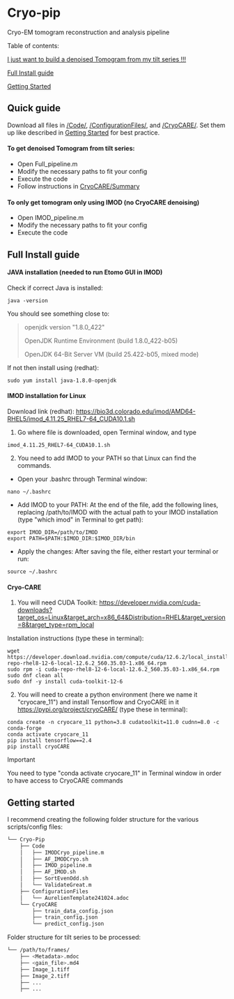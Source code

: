 # Cryo-pip
Cryo-EM tomogram reconstruction and analysis pipeline

Table of contents:

[I just want to build a denoised Tomogram from my tilt series !!!](#Quick-guide)

[Full Install guide](#Full-Install-guide)

[Getting Started](#Getting-started)

## Quick guide

Download all files in [/Code/](Code/), [/ConfigurationFiles/](ConfigurationFiles/), and [/CryoCARE/](CryoCARE/). Set them up like described in [Getting Started](#Getting-started) for best practice.

#### To get denoised Tomogram from tilt series:

  - Open Full_pipeline.m
  - Modify the necessary paths to fit your config
  - Execute the code
  - Follow instructions in [CryoCARE/Summary](CryoCARE/README.md)

#### To only get tomogram only using IMOD (no CryoCARE denoising)

  - Open IMOD_pipeline.m
  - Modify the necessary paths to fit your config
  - Execute the code

## Full Install guide
#### JAVA installation (needed to run Etomo GUI in IMOD)

Check if correct Java is installed:
```
java -version
```
You should see something close to:
>openjdk version "1.8.0_422"
>
>OpenJDK Runtime Environment (build 1.8.0_422-b05)
>
>OpenJDK 64-Bit Server VM (build 25.422-b05, mixed mode)

If not then install using (redhat):
```
sudo yum install java-1.8.0-openjdk
```

#### IMOD installation for Linux 

Download link (redhat): https://bio3d.colorado.edu/imod/AMD64-RHEL5/imod_4.11.25_RHEL7-64_CUDA10.1.sh

1. Go where file is downloaded, open Terminal window, and type
  ```
  imod_4.11.25_RHEL7-64_CUDA10.1.sh
  ```
2. You need to add IMOD to your PATH so that Linux can find the commands.

  - Open your .bashrc through Terminal window:
  ```
  nano ~/.bashrc
  ```
  - Add IMOD to your PATH: At the end of the file, add the following lines, replacing /path/to/IMOD with the actual path to your IMOD installation (type "which imod" in Terminal to get path):
  ```
  export IMOD_DIR=/path/to/IMOD
  export PATH=$PATH:$IMOD_DIR:$IMOD_DIR/bin
  ```
  - Apply the changes: After saving the file, either restart your terminal or run:
  ```
  source ~/.bashrc
  ```
#### Cryo-CARE
1. You will need CUDA Toolkit: https://developer.nvidia.com/cuda-downloads?target_os=Linux&target_arch=x86_64&Distribution=RHEL&target_version=8&target_type=rpm_local

Installation instructions (type these in terminal):

```
wget https://developer.download.nvidia.com/compute/cuda/12.6.2/local_installers/cuda-repo-rhel8-12-6-local-12.6.2_560.35.03-1.x86_64.rpm
sudo rpm -i cuda-repo-rhel8-12-6-local-12.6.2_560.35.03-1.x86_64.rpm
sudo dnf clean all
sudo dnf -y install cuda-toolkit-12-6
```
2. You will need to create a python environment (here we name it "cryocare_11") and install Tensorflow and CryoCARE in it https://pypi.org/project/cryoCARE/  (type these in terminal):
```
conda create -n cryocare_11 python=3.8 cudatoolkit=11.0 cudnn=8.0 -c conda-forge
conda activate cryocare_11
pip install tensorflow==2.4
pip install cryoCARE
```
> [!IMPORTANT]
> You need to type "conda activate cryocare_11" in Terminal window in order to have access to CryoCARE commands

## Getting started

I recommend creating the following folder structure for the various scripts/config files:

```bash
└── Cryo-Pip
    ├── Code
    │   ├── IMODCryo_pipeline.m
    │   ├── AF_IMODCryo.sh
    │   ├── IMOD_pipeline.m
    │   ├── AF_IMOD.sh
    │   ├── SortEvenOdd.sh
    │   └── ValidateGreat.m
    ├── ConfigurationFiles
    │   └── AurelienTemplate241024.adoc 
    └── CryoCARE
        ├── train_data_config.json
        ├── train_config.json
        └── predict_config.json
```

Folder structure for tilt series to be processed:

```bash
└── /path/to/frames/
    ├── <Metadata>.mdoc
    ├── <gain_file>.md4
    ├── Image_1.tiff
    ├── Image_2.tiff
    ├── ...
    ├── ...

```







